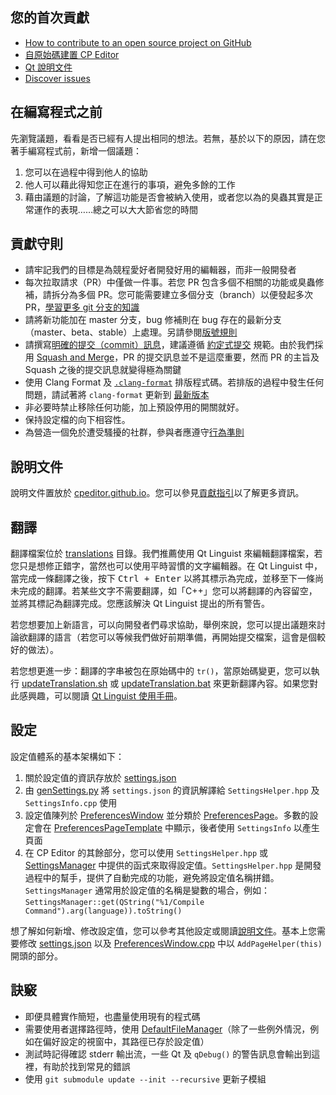 ## 您的首次貢獻

-   [How to contribute to an open source project on GitHub](https://app.egghead.io/courses/how-to-contribute-to-an-open-source-project-on-github)
-   [自原始碼建置 CP Editor](https://cpeditor.org/zh_tw/docs/installation/build-from-source/)
-   [Qt 說明文件](https://doc.qt.io/)
-   [Discover issues](https://github.com/cpeditor/cpeditor/contribute)

## 在編寫程式之前

先瀏覽議題，看看是否已經有人提出相同的想法。若無，基於以下的原因，請在您著手編寫程式前，新增一個議題：


1.  您可以在過程中得到他人的協助
2.  他人可以藉此得知您正在進行的事項，避免多餘的工作
3.  藉由議題的討論，了解這功能是否會被納入使用，或者您以為的臭蟲其實是正常運作的表現……總之可以大大節省您的時間

## 貢獻守則

-   請牢記我們的目標是為競程愛好者開發好用的編輯器，而非一般開發者
-   每次拉取請求（PR）中僅做一件事。若您 PR 包含多個不相關的功能或臭蟲修補，請拆分為多個 PR。您可能需要建立多個分支（branch）以便發起多次 PR，[學習更多 git 分支的知識](https://learngitbranching.js.org/)
-   請將新功能加在 master 分支，bug 修補則在 bug 存在的最新分支（master、beta、stable）上處理。另請參閱[版號規則](VERSIONING.md)
-   請撰寫[明確的提交（commit）訊息](https://chris.beams.io/posts/git-commit/)，建議遵循 [約定式提交](https://www.conventionalcommits.org/) 規範。由於我們採用 [Squash and Merge](https://docs.github.com/en/free-pro-team@latest/github/collaborating-with-issues-and-pull-requests/about-pull-request-merges#squash-and-merge-your-pull-request-commits)，PR 的提交訊息並不是這麼重要，然而 PR 的主旨及 Squash 之後的提交訊息就變得極為關鍵
-   使用 Clang Format 及 [`.clang-format`](.clang-format) 排版程式碼。若排版的過程中發生任何問題，請試著將 `clang-format` 更新到 [最新版本](https://releases.llvm.org/download.html)
-   非必要時禁止移除任何功能，加上預設停用的開關就好。
-   保持設定檔的向下相容性。
-   為營造一個免於遭受騷擾的社群，參與者應遵守[行為準則](CODE_OF_CONDUCT.md)

## 說明文件

說明文件置放於 [cpeditor.github.io](https://github.com/cpeditor/cpeditor.github.io)。您可以參見[貢獻指引](https://github.com/cpeditor/cpeditor.github.io/blob/hugo/CONTRIBUTING.md)以了解更多資訊。

## 翻譯

翻譯檔案位於 [translations](translations) 目錄。我們推薦使用 Qt Linguist 來編輯翻譯檔案，若您只是想修正錯字，當然也可以使用平時習慣的文字編輯器。在 Qt Linguist 中，當完成一條翻譯之後，按下 <kbd>Ctrl + Enter</kbd> 以將其標示為完成，並移至下一條尚未完成的翻譯。若某些文字不需要翻譯，如「C++」您可以將翻譯的內容留空，並將其標記為翻譯完成。您應該解決 Qt Linguist 提出的所有警告。

若您想要加上新語言，可以向開發者們尋求協助，舉例來說，您可以提出議題來討論欲翻譯的語言（若您可以等候我們做好前期準備，再開始提交檔案，這會是個較好的做法）。

若您想更進一步：翻譯的字串被包在原始碼中的 `tr()`，當原始碼變更，您可以執行 [updateTranslation.sh](tools/updateTranslation.sh) 或 [updateTranslation.bat](tools/updateTranslation.bat) 來更新翻譯內容。如果您對此感興趣，可以閱讀 [Qt Linguist 使用手冊](https://doc.qt.io/qt-5/qtlinguist-index.html)。

## 設定

設定值體系的基本架構如下：

1.  關於設定值的資訊存放於 [settings.json](src/Settings/settings.json)
2.  由 [genSettings.py](src/Settings/genSettings.py) 將 `settings.json` 的資訊解譯給 `SettingsHelper.hpp` 及 `SettingsInfo.cpp` 使用
3.  設定值陳列於 [PreferencesWindow](src/Settings/PreferencesWindow.hpp) 並分類於 [PreferencesPage](src/Settings/PreferencesPage.hpp)。多數的設定會在 [PreferencesPageTemplate](src/Settings/PreferencesPageTemplate.hpp) 中顯示，後者使用 `SettingsInfo` 以產生頁面
4.  在 CP Editor 的其餘部分，您可以使用 `SettingsHelper.hpp` 或 [SettingsManager](src/Settings/SettingsManager.hpp) 中提供的函式來取得設定值。`SettingsHelper.hpp` 是開發過程中的幫手，提供了自動完成的功能，避免將設定值名稱拼錯。`SettingsManager` 通常用於設定值的名稱是變數的場合，例如：`SettingsManager::get(QString("%1/Compile Command").arg(language)).toString()`


想了解如何新增、修改設定值，您可以參考其他設定或閱讀[說明文件](src/Settings/README.md)。基本上您需要修改 [settings.json](src/Settings/settings.json) 以及 [PreferencesWindow.cpp](src/Settings/PreferencesWindow.cpp) 中以 `AddPageHelper(this)` 開頭的部分。

## 訣竅

-   即便具體實作簡短，也盡量使用現有的程式碼
-   需要使用者選擇路徑時，使用 [DefaultFileManager](src/Settings/DefaultPathManager.hpp)（除了一些例外情況，例如在偏好設定的視窗中，其路徑已存於設定值）
-   測試時記得確認 stderr 輸出流，一些 Qt 及 `qDebug()` 的警告訊息會輸出到這裡，有助於找到常見的錯誤
-   使用 `git submodule update --init --recursive` 更新子模組
